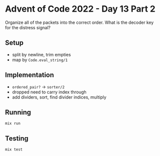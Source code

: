 # Advent of Code 2022 - Day 13 Part 2

Organize all of the packets into the correct order. What is the decoder key for
the distress signal?

## Setup

* split by newline, trim empties
* map by `Code.eval_string/1`

## Implementation

* `ordered_pair?` -> `sorter/2`
* dropped need to carry index through
* add dividers, sort, find divider indices, multiply

## Running

`mix run`

## Testing

`mix test`

